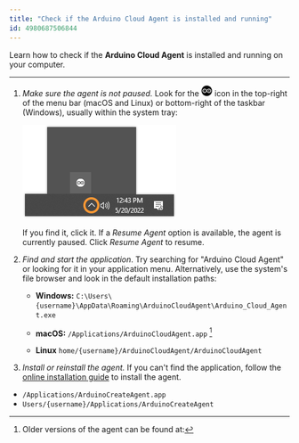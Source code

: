 ```yaml
---
title: "Check if the Arduino Cloud Agent is installed and running"
id: 4980687506844
---
```


Learn how to check if the **Arduino Cloud Agent** is installed and running on your computer.

---

1. _Make sure the agent is not paused._ Look for the ![Arduino Cloud Agent icon](img/cloud-agent-logo-mac.png) icon in the top-right of the menu bar (macOS and Linux) or bottom-right of the taskbar (Windows), usually within the system tray:

   ![The Cloud Agent in the system tray on Windows.](img/cloud-agent-system-tray.png)

   If you find it, click it. If a _Resume Agent_ option is available, the agent is currently paused. Click _Resume Agent_ to resume.

2. _Find and start the application_. Try searching for "Arduino Cloud Agent" or looking for it in your application menu. Alternatively, use the system's file browser and look in the default installation paths:

   * **Windows:** `C:\Users\{username}\AppData\Roaming\ArduinoCloudAgent\Arduino_Cloud_Agent.exe`

   * **macOS:** `/Applications/ArduinoCloudAgent.app` [^1]

   * **Linux** `home/{username}/ArduinoCloudAgent/ArduinoCloudAgent`

3. _Install or reinstall the agent._ If you can't find the application, follow the [online installation guide](https://create.arduino.cc/getting-started/plugin/welcome) to install the agent.

[^1]: Older versions of the agent can be found at:

* `/Applications/ArduinoCreateAgent.app`
* `Users/{username}/Applications/ArduinoCreateAgent`
